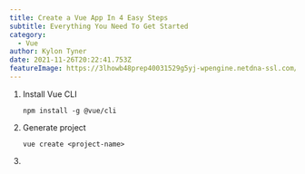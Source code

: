 ```yaml
---
title: Create a Vue App In 4 Easy Steps
subtitle: Everything You Need To Get Started
category:
  - Vue
author: Kylon Tyner
date: 2021-11-26T20:22:41.753Z
featureImage: https://3lhowb48prep40031529g5yj-wpengine.netdna-ssl.com/wp-content/uploads/2019/10/logo-vuejs-min.png
---
```

1. Install Vue CLI

   `npm install -g @vue/cli`
2. Generate project

   `vue create <project-name>`


3.